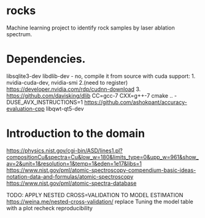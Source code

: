 # rocks
Machine learning project to identify rock samples by laser ablation spectrum.


# Dependencies.
libsqlite3-dev
libdlib-dev - no, compile it from source with cuda support: 1. nvidia-cuda-dev, nvidia-smi 2.(need to register) https://developer.nvidia.com/rdp/cudnn-download
      3. https://github.com/davisking/dlib     CC=gcc-7 CXX=g++-7 cmake .. -DUSE_AVX_INSTRUCTIONS=1
https://github.com/ashokpant/accuracy-evaluation-cpp
libqwt-qt5-dev


# Introduction to the domain
https://physics.nist.gov/cgi-bin/ASD/lines1.pl?compositionCu&spectra=Cu&low_w=180&limits_type=0&upp_w=961&show_av=2&unit=1&resolution=1&temp=1&eden=1e17&libs=1
https://www.nist.gov/pml/atomic-spectroscopy-compendium-basic-ideas-notation-data-and-formulas/atomic-spectroscopy
https://www.nist.gov/pml/atomic-spectra-database

TODO:
APPLY NESTED CROSS=VALIDATION TO MODEL ESTIMATION
https://weina.me/nested-cross-validation/
replace Tuning the model table with a plot
recheck reproducibility
